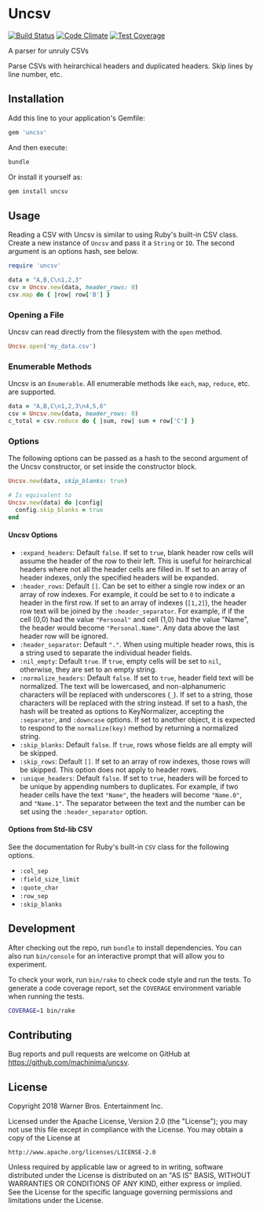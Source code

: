 # Uncsv

[![Build Status](https://travis-ci.org/machinima/uncsv.svg?branch=master)](https://travis-ci.org/machinima/uncsv)
[![Code Climate](https://codeclimate.com/github/machinima/uncsv/badges/gpa.svg)](https://codeclimate.com/github/machinima/uncsv)
[![Test Coverage](https://codeclimate.com/github/machinima/uncsv/badges/coverage.svg)](https://codeclimate.com/github/machinima/uncsv)

A parser for unruly CSVs

Parse CSVs with heirarchical headers and duplicated headers. Skip lines by line
number, etc.

## Installation

Add this line to your application's Gemfile:

```ruby
gem 'uncsv'
```

And then execute:

```sh
bundle
```

Or install it yourself as:

```sh
gem install uncsv
```

## Usage

Reading a CSV with Uncsv is similar to using Ruby's built-in CSV class. Create
a new instance of `Uncsv` and pass it a `String` or `IO`. The second argument
is an options hash, see below.

```ruby
require 'uncsv'

data = "A,B,C\n1,2,3"
csv = Uncsv.new(data, header_rows: 0)
csv.map do { |row| row['B'] }
```

### Opening a File

Uncsv can read directly from the filesystem with the `open` method.

```ruby
Uncsv.open('my_data.csv')
```

### Enumerable Methods

Uncsv is an `Enumerable`. All enumerable methods like `each`, `map`, `reduce`,
etc. are supported.

```ruby
data = "A,B,C\n1,2,3\n4,5,6"
csv = Uncsv.new(data, header_rows: 0)
c_total = csv.reduce do { |sum, row| sum + row['C'] }
```

### Options

The following options can be passed as a hash to the second argument of the
Uncsv constructor, or set inside the constructor block.

```ruby
Uncsv.new(data, skip_blanks: true)

# Is equivalent to
Uncsv.new(data) do |config|
  config.skip_blanks = true
end
```

#### Uncsv Options

- `:expand_headers`: Default `false`. If set to `true`, blank header row cells
  will assume the header of the row to their left. This is useful for
  heirarchical headers where not all the header cells are filled in. If set to
  an array of header indexes, only the specified headers will be expanded.
- `:header_rows`: Default `[]`. Can be set to either a single row index or an
  array of row indexes. For example, it could be set to `0` to indicate a
  header in the first row. If set to an array of indexes (`[1,2]`), the header
  row text will be joined by the `:header_separator`. For example, if if the
  cell (0,0) had the value `"Personal"` and cell (1,0) had the value "Name",
  the header would become `"Personal.Name"`. Any data above the last header row
  will be ignored.
- `:header_separator`: Default `"."`. When using multiple header rows, this is
  a string used to separate the individual header fields.
- `:nil_empty`: Default `true`. If `true`, empty cells will be set to `nil`,
  otherwise, they are set to an empty string.
- `:normalize_headers`: Default `false`. If set to `true`, header field text
  will be normalized. The text will be lowercased, and non-alphanumeric
  characters will be replaced with underscores (`_`). If set to a string,
  those characters will be replaced with the string instead. If set to a hash,
  the hash will be treated as options to KeyNormalizer, accepting the
  `:separator`, and `:downcase` options. If set to another object, it is
  expected to respond to the `normalize(key)` method by returning a normalized
  string.
- `:skip_blanks`: Default `false`. If `true`, rows whose fields are all empty
  will be skipped.
- `:skip_rows`: Default `[]`. If set to an array of row indexes, those rows
  will be skipped. This option does not apply to header rows.
- `:unique_headers`: Default `false`. If set to `true`, headers will be forced
  to be unique by appending numbers to duplicates. For example, if two header
  cells have the text `"Name"`, the headers will become `"Name.0"`, and
  `"Name.1"`. The separator between the text and the number can be set using
  the `:header_separator` option.

#### Options from Std-lib CSV

See the documentation for Ruby's built-in `CSV` class for the following
options.

- `:col_sep`
- `:field_size_limit`
- `:quote_char`
- `:row_sep`
- `:skip_blanks`

## Development

After checking out the repo, run `bundle` to install dependencies. You
can also run `bin/console` for an interactive prompt that will allow you to
experiment.

To check your work, run `bin/rake` to check code style and run the tests. To
generate a code coverage report, set the `COVERAGE` environment variable when
running the tests.

```sh
COVERAGE=1 bin/rake
```

## Contributing

Bug reports and pull requests are welcome on GitHub at
https://github.com/machinima/uncsv.

## License

Copyright 2018 Warner Bros. Entertainment Inc.

Licensed under the Apache License, Version 2.0 (the "License");
you may not use this file except in compliance with the License.
You may obtain a copy of the License at

    http://www.apache.org/licenses/LICENSE-2.0

Unless required by applicable law or agreed to in writing, software
distributed under the License is distributed on an "AS IS" BASIS,
WITHOUT WARRANTIES OR CONDITIONS OF ANY KIND, either express or implied.
See the License for the specific language governing permissions and
limitations under the License.
